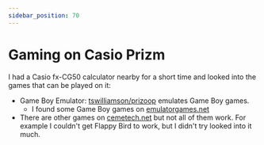 ```yaml
---
sidebar_position: 70
---
```


# Gaming on Casio Prizm

I had a Casio fx-CG50 calculator nearby for a short time and looked into the games that can be played on it:

- Game Boy Emulator: [<icon icon="fa-brands fa-github" size="lg" /> tswilliamson/prizoop](https://github.com/tswilliamson/prizoop) emulates Game Boy games.
  - I found some Game Boy games on [emulatorgames.net](https://www.emulatorgames.net/roms/)
- There are other games on [cemetech.net](https://www.cemetech.net/downloads/browse/prizm) but not all of them work. For example I couldn't get Flappy Bird to work, but I didn't try looked into it much.
